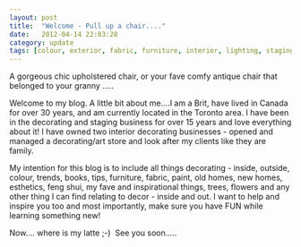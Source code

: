 ```yaml
---
layout: post
title:  "Welcome - Pull up a chair...."
date:   2012-04-14 22:03:28
category: update
tags: [colour, exterior, fabric, furniture, interior, lighting, staging]
---
```


A gorgeous chic upholstered chair, or your fave comfy antique chair that belonged to your granny .....

Welcome to my blog. A little bit about me....I am a Brit, have lived in Canada for over 30 years, and am currently located in the Toronto area. I have been in the decorating and staging business for over 15 years and love everything about it! I have owned two interior decorating businesses - opened and managed a decorating/art store and look after my clients like they are family. 

My intention for this blog is to include all things decorating - inside, outside, colour, trends, books, tips, furniture, fabric, paint, old homes, new homes, esthetics, feng shui, my fave and inspirational things, trees, flowers and any other thing I can find relating to decor - inside and out. I want to help and inspire you too and most importantly, make sure you have FUN while learning something new! 

Now.... where is my latte ;-)  See you soon.....
